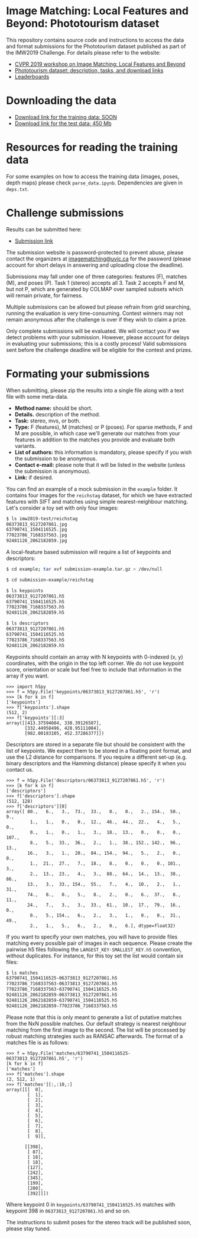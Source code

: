 # Image Matching: Local Features and Beyond: Phototourism dataset

This repository contains source code and instructions to access the data and format submissions for the Phototourism dataset published as part of the IMW2019 Challenge. For details please refer to the website:

* [CVPR 2019 workshop on Image Matching: Local Features and Beyond](https://image-matching-workshop.github.io)
* [Phototourism dataset: description, tasks, and download links](https://image-matching-workshop.github.io/challenge)
* [Leaderboards](https://image-matching-workshop.github.io/leaderboard)

# Downloading the data

* [Download link for the training data: SOON](http://)
* [Download link for the test data: 450 Mb](http://webhome.cs.uvic.ca/~kyi/files/2019/image-matching/imw2019-test.tar.gz)

# Resources for reading the training data

For some examples on how to access the training data (images, poses, depth maps)
please check `parse_data.ipynb`. Dependencies are given in `deps.txt`.

# Challenge submissions

Results can be submitted here:

* [Submission link](https://gfx.uvic.ca/nextcloud/index.php/s/1z3K0JzRY4w2cfk)

The submission website is password-protected to prevent abuse, please contact
the organizers at [imagematching@uvic.ca](mailto:imagematching@uvic.ca) for the
password (please account for short delays in answering and uploading close the
deadline).

Submissions may fall under one of three categories: features (F), matches (M), and
poses (P). Task 1 (stereo) accepts all 3. Task 2 accepts F and M, but not P,
which are generated by COLMAP over sampled subsets which will remain private,
for fairness.

Multiple submissions can be allowed but please refrain from grid searching, running
the evaluation is very time-consuming. Contest winners may not remain anonymous
after the challenge is over if they wish to claim a prize.

Only complete submissions will be evaluated. We will contact you if we detect
problems with your submission. However, please account for delays in evaluating
your submissions; this is a costly process! Valid submissions sent before the
challenge deadline will be eligible for the contest and prizes.

# Formating your submissions

When submitting, please zip the results into a single file along with a text
file with some meta-data.
  * **Method name:** should be short.
  * **Details.** description of the method.
  * **Task:** stereo, mvs, or both.
  * **Type:** F (features), M (matches) or P (poses). For sparse methods, F and M
      are possible, in which case we'll generate our matches from your features in addition to the matches you provide and evaluate both variants.
  * **List of authors:** this information is mandatory, please specify if you wish the
      submission to be anonymous.
  * **Contact e-mail:** please note that it will be listed in the website (unless
      the submission is anonymous).
  * **Link:** if desired.

You can find an example of a mock submission in the `example` folder. It
contains four images for the `reichstag` dataset, for which we have extracted
features with SIFT and matches using simple nearest-neighbour matching. Let's
consider a toy set with only four images:

```bash
$ ls imw2019-test/reichstag
06373813_9127207861.jpg
63790741_1504116525.jpg
77023786_7168337563.jpg
92481126_2062182859.jpg
```

A local-feature based submission will require a list of keypoints and
descriptors:

```bash
$ cd example; tar xvf submission-example.tar.gz > /dev/null

$ cd submission-example/reichstag

$ ls keypoints
06373813_9127207861.h5
63790741_1504116525.h5
77023786_7168337563.h5
92481126_2062182859.h5

$ ls descriptors
06373813_9127207861.h5
63790741_1504116525.h5
77023786_7168337563.h5
92481126_2062182859.h5
```

Keypoints should contain an array with N keypoints with 0-indexed (x, y)
coordinates, with the origin in the top left corner. We do not use keypoint
score, orientation or scale but feel free to include that information in the
array if you want.

```
>>> import h5py
>>> f = h5py.File('keypoints/06373813_9127207861.h5', 'r')
>>> [k for k in f]
['keypoints']
>>> f['keypoints'].shape
(512, 2)
>>> f['keypoints'][:3]
array([[413.37594604, 338.39126587],
       [332.44958496, 428.95111084],
       [982.00183105, 452.37286377]])

```

Descriptors are stored in a separate file but should be consistent with the list
of keypoints. We expect them to be stored in a floating point format, and use
the L2 distance for comparisons. If you require a different set-up (e.g. binary
descriptors and the Hamming distance) please specify it when you contact us.

```
>>> f = h5py.File('descriptors/06373813_9127207861.h5', 'r')
>>> [k for k in f]
['descriptors']
>>> f['descriptors'].shape
(512, 128)
>>> f['descriptors'][0]
array([ 80.,   6.,   3.,  73.,  33.,   0.,   0.,   2., 154.,  50.,   9.,
         1.,   1.,   0.,   0.,  12.,  46.,  44.,  22.,   4.,   5.,   0.,
         0.,   1.,   0.,   1.,   3.,  18.,  13.,   0.,   0.,   0., 107.,
         8.,   5.,  33.,  36.,   2.,   1.,  38., 152., 142.,  96.,  13.,
        16.,   3.,   1.,  20.,  84., 154.,  94.,   5.,   2.,   0.,   0.,
         1.,  21.,  27.,   7.,  18.,   8.,   0.,   0.,   0., 101.,   3.,
         2.,  13.,  23.,   4.,   3.,  88.,  64.,  14.,  13.,  38.,  86.,
        13.,   3.,  33., 154.,  55.,   7.,   4.,  10.,   2.,   1.,  31.,
        74.,   8.,   0.,   5.,   8.,   2.,   0.,   6.,  37.,   8.,  11.,
        24.,   7.,   3.,   3.,  33.,  61.,  10.,  17.,  79.,  16.,   0.,
         0.,   5., 154.,   6.,   2.,   3.,   1.,   0.,   0.,  31.,  49.,
         2.,   1.,   5.,   6.,   2.,   0.,   6.], dtype=float32)

```

If you want to specify your own matches, you will have to provide files matching
every possible pair of images in each sequence. Please create the pairwise h5
files following the `LARGEST_KEY-SMALLEST_KEY.h5` convention, without
duplicates. For instance, for this toy set the list would contain six files:

```bash
$ ls matches
63790741_1504116525-06373813_9127207861.h5
77023786_7168337563-06373813_9127207861.h5
77023786_7168337563-63790741_1504116525.h5
92481126_2062182859-06373813_9127207861.h5
92481126_2062182859-63790741_1504116525.h5
92481126_2062182859-77023786_7168337563.h5
```

Please note that this is only meant to generate a list of putative matches from
the NxN possible matches. Our default strategy is nearest neighbour matching
from the first image to the second. The list will be processed by robust
matching strategies such as RANSAC afterwards.
The format of a matches file is as follows:

```
>>> f = h5py.File('matches/63790741_1504116525-06373813_9127207861.h5', 'r')
[k for k in f]
['matches']
>>> f['matches'].shape
(2, 512, 1)
>>> f['matches'][:,:10,:]
array([[[  0],
        [  1],
        [  2],
        [  3],
        [  4],
        [  5],
        [  6],
        [  7],
        [  8],
        [  9]],

       [[398],
        [ 87],
        [ 18],
        [ 18],
        [127],
        [242],
        [345],
        [199],
        [280],
        [392]]])
```

Where keypoint 0 in `keypoints/63790741_1504116525.h5` matches with keypoint 398
in `06373813_9127207861.h5` and so on.

The instructions to submit poses for the stereo track will be published soon, please stay tuned.
